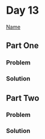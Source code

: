 # Day 13

[Name](https://adventofcode.com/2024/day/13)

## Part One

### Problem

### Solution

## Part Two

### Problem

### Solution
